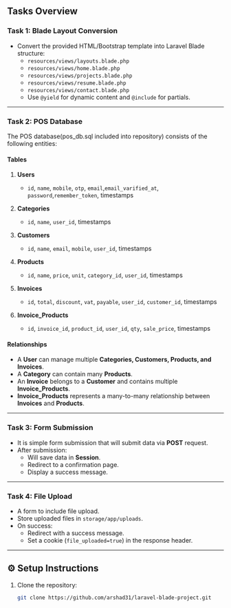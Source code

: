 ## Tasks Overview

### **Task 1: Blade Layout Conversion**
- Convert the provided HTML/Bootstrap template into Laravel Blade structure:
  - `resources/views/layouts.blade.php`
  - `resources/views/home.blade.php`
  - `resources/views/projects.blade.php`
  - `resources/views/resume.blade.php`
  - `resources/views/contact.blade.php`
  - Use `@yield` for dynamic content and `@include` for partials.

---

### **Task 2: POS Database**
The POS database(pos_db.sql included into repository) consists of the following entities:

#### **Tables**
1. **Users**
   - `id`, `name`, `mobile`, `otp`, `email`,`email_varified_at`, `password`,`remember_token`, timestamps

2. **Categories**
   - `id`, `name`, `user_id`, timestamps

3. **Customers**
   - `id`, `name`, `email`, `mobile`, `user_id`, timestamps

4. **Products**
   - `id`, `name`, `price`, `unit`, `category_id`, `user_id`, timestamps

5. **Invoices**
   - `id`, `total`, `discount`, `vat`, `payable`, `user_id`, `customer_id`, timestamps

6. **Invoice_Products**
   - `id`, `invoice_id`, `product_id`, `user_id`, `qty`, `sale_price`, timestamps

#### **Relationships**
- A **User** can manage multiple **Categories, Customers, Products, and Invoices**.  
- A **Category** can contain many **Products**.  
- An **Invoice** belongs to a **Customer** and contains multiple **Invoice_Products**.  
- **Invoice_Products** represents a many-to-many relationship between **Invoices** and **Products**.  

---

### **Task 3: Form Submission**
- It is simple form submission that will submit data via **POST** request.
- After submission:
  - Will save data in **Session**.
  - Redirect to a confirmation page.
  - Display a success message.

---

### **Task 4: File Upload**
- A form to include file upload.
- Store uploaded files in `storage/app/uploads`.
- On success:
  - Redirect with a success message.
  - Set a cookie (`file_uploaded=true`) in the response header.

---

## ⚙️ Setup Instructions

1. Clone the repository:
   ```bash
   git clone https://github.com/arshad31/laravel-blade-project.git
   